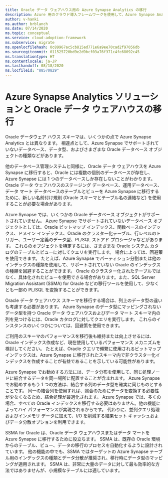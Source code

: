 ```yaml
---
title: Oracle データ ウェアハウス用の Azure Synapse Analytics の移行
description: Azure 用のクラウド導入フレームワークを使用して、Azure Synapse Analytics に Oracle データ ウェアハウス スキーマを移行する方法について説明します。
author: v-hanki
ms.author: brblanch
ms.date: 07/14/2020
ms.topic: conceptual
ms.service: cloud-adoption-framework
ms.subservice: migrate
ms.openlocfilehash: 0c89967ac5cb815ad771e6a9ee70cad2f97056db
ms.sourcegitcommit: 011525720bd9e2d9bcf03a76f371c4fc68092c45
ms.translationtype: HT
ms.contentlocale: ja-JP
ms.lasthandoff: 08/18/2020
ms.locfileid: "88570829"
---
```

<!-- cSpell:ignore Exadata SSMA -->

# <a name="azure-synapse-analytics-solutions-and-migration-for-an-oracle-data-warehouse"></a>Azure Synapse Analytics ソリューションと Oracle データ ウェアハウスの移行

Oracle データウェア ハウス スキーマは、いくつかの点で Azure Synapse Analytics とは異なります。 相違点として、Azure Synapse でサポートされていないデータベース、データ型、およびさまざまな Oracle データベース オブジェクトの種類などがあります。

他のデータベース管理システムと同様に、Oracle データ ウェアハウスを Azure Synapse に移行すると、Oracle には複数の個別のデータベースが存在し、Azure Synapse には 1 つのデータベースしか存在しないことがわかります。 Oracle データ ウェアハウスのステージング データベース、運用データベース、データ マート データベースのテーブルとビューを Azure Synapse に移行するために、新しい名前付け規則 (Oracle スキーマとテーブル名の連結など) を使用することが必要な場合があります。

Azure Synapse では、いくつかの Oracle データベース オブジェクトがサポートされていません。 Azure Synapse でサポートされていないデータベース オブジェクトとしては、Oracle ビットマップ インデックス、関数ベースのインデックス、ドメイン インデックス、Oracle のクラスター化テーブル、行レベルのトリガー、ユーザー定義のデータ型、PL/SQL ストアド プロシージャなどがあります。 これらのオブジェクトを特定するには、さまざまな Oracle システム カタログのテーブルとビューに対してクエリを実行します。 場合によっては、回避策を使用できます。 たとえば、Azure Synapse でパーティション分割または他のインデックスの種類を使用して、サポートされていない Oracle のインデックスの種類を回避することができます。 Oracle のクラスター化されたテーブルではなく、具体化されたビューを使用できる場合があります。また、SQL Server Migration Assistant (SSMA) for Oracle などの移行ツールを使用して、少なくとも一部の PL/SQL を変換することができます。

Oracle データ ウェアハウス スキーマを移行する場合は、列上のデータ型の違いも考慮する必要があります。 Azure Synapse のデータ型にマッピングされないデータ型を持つ Oracle データ ウェアハウスおよびデータ マート スキーマ内の列を見つけるには、Oracle カタログに対してクエリを実行します。 これらのインスタンスのいくつかについては、回避策を使用できます。

ご利用のスキーマのパフォーマンスを移行後も維持または向上させるには、Oracle インデックス作成など、現在使用しているパフォーマンス メカニズムを検討してください。 たとえば、Oracle クエリで頻繁に使用されるビットマップ インデックスは、Azure Synapse に移行されたスキーマ内で非クラスター化インデックスを作成することが有益であることを示している可能性があります。

Azure Synapse でお勧めする方法には、データ分布を使用して、同じ処理ノードに結合するデータを同一場所に配置することが含まれます。 Azure Synapse でお勧めするもう 1 つの方法は、結合する列のデータ型を確実に同じものとすることです。 同一の結合列を使用すれば、照合のためにデータを変換する必要性が少なくなるため、結合処理が最適化されます。 Azure Synapse では、多くの場合、すべての Oracle インデックスを移行する必要はありません。他の機能によってハイ パフォーマンスが実現されるからです。 代わりに、並列クエリ処理およびインメモリ データに加えて、I/O を削減する結果セット キャッシュおよびデータ分散オプションを利用できます。

SSMA for Oracle は、Oracle データ ウェアハウスまたはデータ マートを Azure Synapse に移行するために役立ちます。 SSMA は、既存の Oracle 環境からのテーブル、ビュー、データの移行のプロセスを自動化するように設計されています。 他の機能の中でも、SSMA ではターゲットの Azure Synapse テーブル用のインデックスの種類とデータ分散が推奨され、移行時にデータ型のマッピングが適用されます。 SSMA は、非常に大量のデータに対して最も効率的な方法ではありませんが、小規模なテーブルには適しています。
